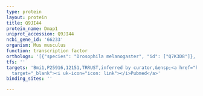 ```yaml
---
type: protein
layout: protein
title: Q9JI44
protein_name: Dmap1
uniprot_accession: Q9JI44
ncbi_gene_id: '66233'
organism: Mus musculus
function: transcription factor
orthologs: '[{"species": "Drosophila melanogaster", "id": ["Q7K3D8"]}, {"species": "Caenorhabditis elegans", "id": ["A8XQE0"]}, {"species": "Homo sapiens", "id": ["<a href=\"/protein/q9npf5\">Q9NPF5</a>"]}, {"species": "Rattus norvegicus", "id": ["Q568Y6"]}]'
tfs: ''
targets: 'Bmi1,P25916,12151,TRRUST,inferred by curator,&ensp;<a href="https://www.ncbi.nlm.nih.gov/pubmed/?term=17214966%5Buid%5D+OR+29087512%5Buid%5D"
  target="_blank"><i uk-icon="icon: link"></i>Pubmed</a>'
binding_sites: ''

---
```

